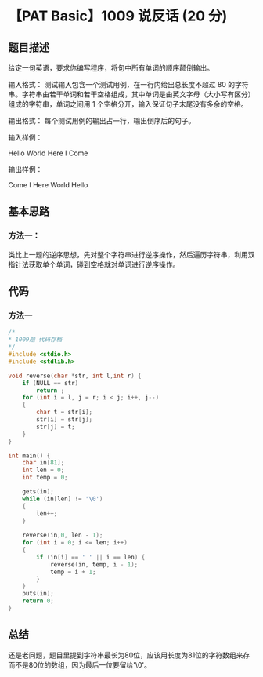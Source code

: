 # 【PAT Basic】1009 说反话 (20 分)

## 题目描述

给定一句英语，要求你编写程序，将句中所有单词的顺序颠倒输出。

输入格式：
测试输入包含一个测试用例，在一行内给出总长度不超过 80 的字符串。字符串由若干单词和若干空格组成，其中单词是由英文字母（大小写有区分）组成的字符串，单词之间用 1 个空格分开，输入保证句子末尾没有多余的空格。

输出格式：
每个测试用例的输出占一行，输出倒序后的句子。

输入样例：

Hello World Here I Come

输出样例：

Come I Here World Hello

## 基本思路

### 方法一：

类比上一题的逆序思想，先对整个字符串进行逆序操作，然后遍历字符串，利用双指针法获取单个单词，碰到空格就对单词进行逆序操作。

## 代码

### 方法一

```c++
/*
* 1009题 代码存档
*/
#include <stdio.h>
#include <stdlib.h>

void reverse(char *str, int l,int r) {
    if (NULL == str)
        return ;
    for (int i = l, j = r; i < j; i++, j--)
    {
        char t = str[i];
        str[i] = str[j];
        str[j] = t;
    }
}

int main() {
    char in[81];
    int len = 0;
    int temp = 0;

    gets(in);
    while (in[len] != '\0')
    {
        len++;
    }
    
    reverse(in,0, len - 1);
    for (int i = 0; i <= len; i++)
    {
        if (in[i] == ' ' || i == len) {
            reverse(in, temp, i - 1);
            temp = i + 1;
        }
    }
    puts(in);
    return 0;
}
```

## 总结

还是老问题，题目里提到字符串最长为80位，应该用长度为81位的字符数组来存而不是80位的数组，因为最后一位要留给'\0'。